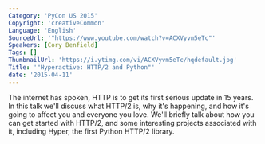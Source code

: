 ```yaml
---
Category: 'PyCon US 2015'
Copyright: 'creativeCommon'
Language: 'English'
SourceUrl: '"https://www.youtube.com/watch?v=ACXVyvm5eTc"'
Speakers: [Cory Benfield]
Tags: []
ThumbnailUrl: 'https://i.ytimg.com/vi/ACXVyvm5eTc/hqdefault.jpg'
Title: '"Hyperactive: HTTP/2 and Python"'
date: '2015-04-11'
---
```

The internet has spoken, HTTP is to get its first serious update in 15 years. In this talk we'll discuss what HTTP/2 is, why it's happening, and how it's going to affect you and everyone you love. We'll briefly talk about how you can get started with HTTP/2, and some interesting projects associated with it, including Hyper, the first Python HTTP/2 library.

